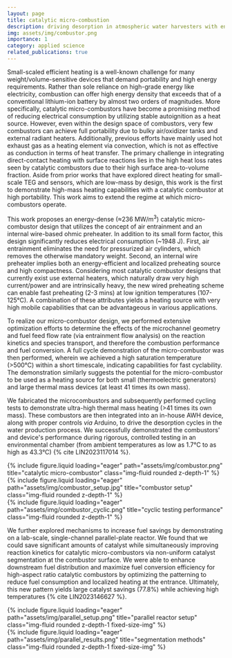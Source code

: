 ```yaml
---
layout: page
title: catalytic micro-combustion
description: driving desorption in atmospheric water harvesters with energy-dense, autothermal combustion
img: assets/img/combustor.png
importance: 1
category: applied science
related_publications: true
---
```


Small-scaled efficient heating is a well-known challenge for many weight/volume-sensitive devices that demand portability and high energy requirements. Rather than sole reliance on high-grade energy like electricity, combustion can offer high energy density that exceeds that of a conventional lithium-ion battery by almost two orders of magnitudes. More specifically, catalytic micro-combustors have become a promising method of reducing electrical consumption by utilizing stable autoignition as a heat source. However, even within the design space of combustors, very few combustors can achieve full portability due to bulky air/oxidizer tanks and external radiant heaters. Additionally, previous efforts have mainly used hot exhaust gas as a heating element via convection, which is not as effective as conduction in terms of heat transfer. The primary challenge in integrating direct-contact heating with surface reactions lies in the high heat loss rates seen by catalytic combustors due to their high surface area-to-volume fraction. Aside from prior works that have explored direct heating for small-scale TEG and sensors, which are low-mass by design, this work is the first to demonstrate high-mass heating capabilities with a catalytic combustor at high portability. This work aims to extend the regime at which micro-combustors operate.

This work proposes an energy-dense (≈236 MW/m<sup>3</sup>) catalytic micro-combustor design that utilizes the concept of air entrainment and an internal wire-based ohmic preheater. In addition to its small form factor, this design significantly reduces electrical consumption (~1948 J). First, air entrainment eliminates the need for pressurized air cylinders, which removes the otherwise mandatory weight. Second, an internal wire preheater implies both an energy-efficient and localized preheating source and high compactness. Considering most catalytic combustor designs that currently exist use external heaters, which naturally draw very high current/power and are intrinsically heavy, the new wired preheating scheme can enable fast preheating (2-3 mins) at low ignition temperatures (107-125°C). A combination of these attributes yields a heating source with very high mobile capabilities that can be advantageous in various applications. 

To realize our micro-combustor design, we performed extensive optimization efforts to determine the effects of the microchannel geometry and fuel feed flow rate (via entrainment flow analysis) on the reaction kinetics and species transport, and therefore the combustion performance and fuel conversion. A full cycle demonstration of the micro-combustor was then performed, wherein we achieved a high saturation temperature (>500°C) within a short timescale, indicating capabilities for fast cyclability. The demonstration similarly suggests the potential for the micro-combustor to be used as a heating source for both small (thermoelectric generators) and large thermal mass devices (at least 41 times its own mass). 

 We fabricated the microcombustors and subsequently performed cycling tests to demonstrate ultra-high thermal mass heating (>41 times its own mass). These combustors are then integrated into an in-house AWH device, along with proper controls *via* Arduino, to drive the desorption cycles in the water production process. We successfully demonstrated the combustors' and device's performance during rigorous, controlled testing in an environmental chamber (from ambient temperatures as low as 1.7°C to as high as 43.3°C) {% cite LIN2023117014 %}. 

<div class="row">
    <div class="col-sm mt-3 mt-md-0">
        {% include figure.liquid loading="eager" path="assets/img/combustor.png" title="catalytic micro-combustor" class="img-fluid rounded z-depth-1" %}
    </div>
</div>

<div class="row">
  <div class="col-sm-8 mt-3 mt-md-0">
    {% include figure.liquid loading="eager" path="assets/img/combustor_setup.jpg" title="combustor setup" class="img-fluid rounded z-depth-1" %}
  </div>
  <div class="col-sm-4 mt-3 mt-md-0">
    {% include figure.liquid loading="eager" path="assets/img/combustor_cyclic.png" title="cyclic testing performance" class="img-fluid rounded z-depth-1" %}
  </div>
</div>

We further explored mechanisms to increase fuel savings by demonstrating on a lab-scale, single-channel parallel-plate reactor. We found that we could save significant amounts of catalyst while simultaneously improving reaction kinetics for catalytic micro-combustors via non-uniform catalyst segmentation at the combustor surface. We were able to enhance downstream fuel distribution and maximize fuel conversion efficiency for high-aspect ratio catalytic combustors by optimizing the patterning to reduce fuel consumption and localized heating at the entrance. Ultimately, this new pattern yields large catalyst savings (77.8%) while achieving high temperatures  {% cite LIN2023146627 %}.

<div class="row">
  <div class="col-sm-6 mt-3 mt-md-0">
    {% include figure.liquid loading="eager" path="assets/img/parallel_setup.png" title="parallel reactor setup" class="img-fluid rounded z-depth-1 fixed-size-img" %}
  </div>
  <div class="col-sm-6 mt-3 mt-md-0">
    {% include figure.liquid loading="eager" path="assets/img/parallel_results.png" title="segmentation methods" class="img-fluid rounded z-depth-1 fixed-size-img" %}
  </div>
</div>
